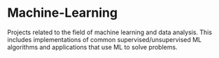 # Machine-Learning
Projects related to the field of machine learning and data analysis. This includes implementations of common supervised/unsupervised ML
algorithms and applications that use ML to solve problems.
